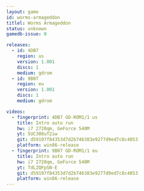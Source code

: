 ```yaml
---
layout: game
id: worms-armageddon
titlel: Worms Armageddon
status: unknown
gamedb-issue: 0

releases:
  - id: 4DB7
    region: us
    version: 1.001
    discs: 1
    medium: gdrom
  - id: 9B07
    region: eu
    version: 1.001
    discs: 1
    medium: gdrom

videos:
  - fingerprint: 4DB7 GD-ROM1/1 us
    title: Intro auto run
    hw: i7 2720qm, GeForce 540M
    yt: 5UC308uT2iw
    git: d59197f84353d7d2b746383e9277d9ed7c8c4053
    platform: win86-release
  - fingerprint: 9B07 GD-ROM1/1 eu
    title: Intro auto run
    hw: i7 2720qm, GeForce 540M
    yt: TdLZQFpSN-E
    git: d59197f84353d7d2b746383e9277d9ed7c8c4053
    platform: win86-release
---
```

